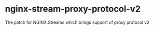 # nginx-stream-proxy-protocol-v2
The patch for NGINX.Streams which brings support of proxy protocol v2
